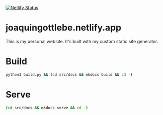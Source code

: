 
[![Netlify Status](https://api.netlify.com/api/v1/badges/5eb69289-6fbf-4224-ba9f-1ae97d939ccd/deploy-status)](https://app.netlify.com/sites/joaquingottlebe/deploys)

# joaquingottlebe.netlify.app

This is my personal website. It's built with my custom static site generator.

# Build

```bash
python3 build.py && (cd src/docs && mkdocs build && cd -)
```

# Serve

```bash
(cd src/docs && mkdocs serve && cd -)
```
